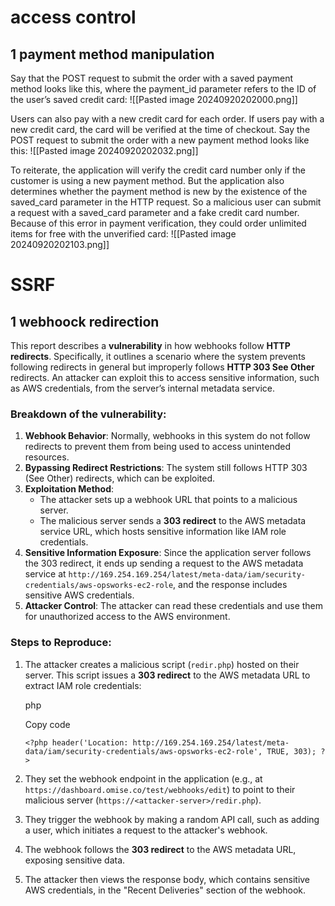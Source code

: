# access  control 
## 1 payment method manipulation
Say that the POST request to submit the order with a saved payment method looks like this, where the payment_id parameter refers to the ID of the user’s saved credit card: 
![[Pasted image 20240920202000.png]] 

Users can also pay with a new credit card for each order. If users pay with a new credit card, the card will be verified at the time of checkout. Say the POST request to submit the order with a new payment method looks like this:
![[Pasted image 20240920202032.png]]

To reiterate, the application will verify the credit card number only if the customer is using a new payment method. But the application also determines whether the payment method is new by the existence of the saved_card parameter in the HTTP request. So a malicious user can submit a request with a saved_card parameter and a fake credit card number. Because of this error in payment verification, they could order unlimited items for free with the unverified card:
![[Pasted image 20240920202103.png]]



# SSRF 
## 1 webhoock redirection 
This report describes a **vulnerability** in how webhooks follow **HTTP redirects**. Specifically, it outlines a scenario where the system prevents following redirects in general but improperly follows **HTTP 303 See Other** redirects. An attacker can exploit this to access sensitive information, such as AWS credentials, from the server’s internal metadata service.

### Breakdown of the vulnerability:

1. **Webhook Behavior**: Normally, webhooks in this system do not follow redirects to prevent them from being used to access unintended resources.
2. **Bypassing Redirect Restrictions**: The system still follows HTTP 303 (See Other) redirects, which can be exploited.
3. **Exploitation Method**:
    - The attacker sets up a webhook URL that points to a malicious server.
    - The malicious server sends a **303 redirect** to the AWS metadata service URL, which hosts sensitive information like IAM role credentials.
4. **Sensitive Information Exposure**: Since the application server follows the 303 redirect, it ends up sending a request to the AWS metadata service at `http://169.254.169.254/latest/meta-data/iam/security-credentials/aws-opsworks-ec2-role`, and the response includes sensitive AWS credentials.
5. **Attacker Control**: The attacker can read these credentials and use them for unauthorized access to the AWS environment.

### Steps to Reproduce:

1. The attacker creates a malicious script (`redir.php`) hosted on their server. This script issues a **303 redirect** to the AWS metadata URL to extract IAM role credentials:
    
    php
    
    Copy code
    
    `<?php header('Location: http://169.254.169.254/latest/meta-data/iam/security-credentials/aws-opsworks-ec2-role', TRUE, 303); ?>`
    
2. They set the webhook endpoint in the application (e.g., at `https://dashboard.omise.co/test/webhooks/edit`) to point to their malicious server (`https://<attacker-server>/redir.php`).
3. They trigger the webhook by making a random API call, such as adding a user, which initiates a request to the attacker's webhook.
4. The webhook follows the **303 redirect** to the AWS metadata URL, exposing sensitive data.
5. The attacker then views the response body, which contains sensitive AWS credentials, in the "Recent Deliveries" section of the webhook.
